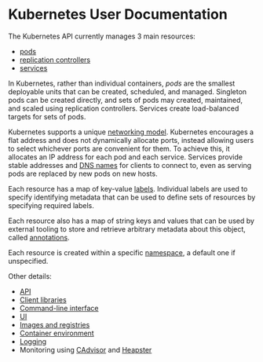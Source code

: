 # Kubernetes User Documentation

The Kubernetes API currently manages 3 main resources:
* [pods](pods.md)
* [replication controllers](replication-controller.md)
* [services](services.md)

In Kubernetes, rather than individual containers, _pods_ are the smallest deployable units that can be created, scheduled, and managed. Singleton pods can be created directly, and sets of pods may created, maintained, and scaled using replication controllers.  Services create load-balanced targets for sets of pods.

Kubernetes supports a unique [networking model](networking.md). Kubernetes encourages a flat address and does not dynamically allocate ports, instead allowing users to select whichever ports are convenient for them. To achieve this, it allocates an IP address for each pod and each service. Services provide stable addresses and [DNS names](dns.md) for clients to connect to, even as serving pods are replaced by new pods on new hosts.

Each resource has a map of key-value [labels](labels.md). Individual labels are used to specify identifying metadata that can be used to define sets of resources by specifying required labels. 

Each resource also has a map of string keys and values that can be used by external tooling to store and retrieve arbitrary metadata about this object, called [annotations](annotations.md).

Each resource is created within a specific [namespace](namespaces.md), a default one if unspecified.

Other details:

* [API](api-conventions.md)
* [Client libraries](client-libraries.md)
* [Command-line interface](cli.md)
* [UI](ux.md)
* [Images and registries](images.md)
* [Container environment](container-environment.md)
* [Logging](logging.md)
* Monitoring using [CAdvisor](https://github.com/google/cadvisor) and [Heapster](https://github.com/GoogleCloudPlatform/heapster)

